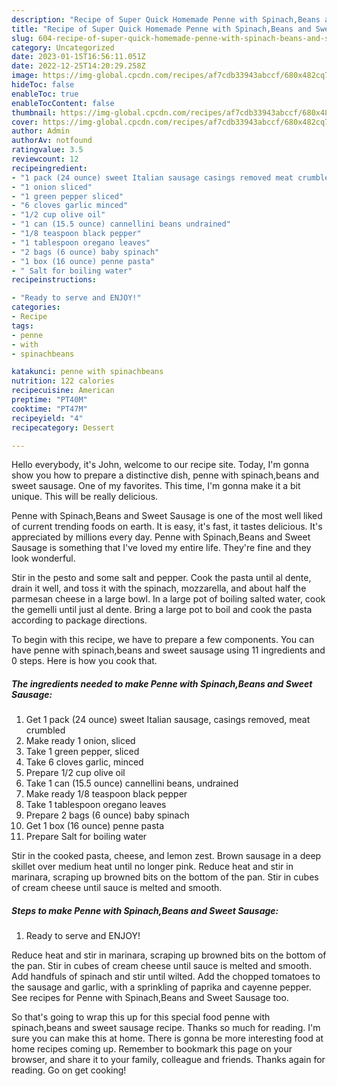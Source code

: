 ```yaml
---
description: "Recipe of Super Quick Homemade Penne with Spinach,Beans and Sweet Sausage"
title: "Recipe of Super Quick Homemade Penne with Spinach,Beans and Sweet Sausage"
slug: 604-recipe-of-super-quick-homemade-penne-with-spinach-beans-and-sweet-sausage
category: Uncategorized
date: 2023-01-15T16:56:11.051Z
date: 2022-12-25T14:20:29.258Z
image: https://img-global.cpcdn.com/recipes/af7cdb33943abccf/680x482cq70/penne-with-spinachbeans-and-sweet-sausage-recipe-main-photo.jpg
hideToc: false
enableToc: true
enableTocContent: false
thumbnail: https://img-global.cpcdn.com/recipes/af7cdb33943abccf/680x482cq70/penne-with-spinachbeans-and-sweet-sausage-recipe-main-photo.jpg
cover: https://img-global.cpcdn.com/recipes/af7cdb33943abccf/680x482cq70/penne-with-spinachbeans-and-sweet-sausage-recipe-main-photo.jpg
author: Admin
authorAv: notfound
ratingvalue: 3.5
reviewcount: 12
recipeingredient:
- "1 pack (24 ounce) sweet Italian sausage casings removed meat crumbled"
- "1 onion sliced"
- "1 green pepper sliced"
- "6 cloves garlic minced"
- "1/2 cup olive oil"
- "1 can (15.5 ounce) cannellini beans undrained"
- "1/8 teaspoon black pepper"
- "1 tablespoon oregano leaves"
- "2 bags (6 ounce) baby spinach"
- "1 box (16 ounce) penne pasta"
- " Salt for boiling water"
recipeinstructions:

- "Ready to serve and ENJOY!"
categories:
- Recipe
tags:
- penne
- with
- spinachbeans

katakunci: penne with spinachbeans 
nutrition: 122 calories
recipecuisine: American
preptime: "PT40M"
cooktime: "PT47M"
recipeyield: "4"
recipecategory: Dessert

---
```



Hello everybody, it's John, welcome to our recipe site. Today, I'm gonna show you how to prepare a distinctive dish, penne with spinach,beans and sweet sausage. One of my favorites. This time, I'm gonna make it a bit unique. This will be really delicious.

Penne with Spinach,Beans and Sweet Sausage is one of the most well liked of current trending foods on earth. It is easy, it's fast, it tastes delicious. It's appreciated by millions every day. Penne with Spinach,Beans and Sweet Sausage is something that I've loved my entire life. They're fine and they look wonderful.

Stir in the pesto and some salt and pepper. Cook the pasta until al dente, drain it well, and toss it with the spinach, mozzarella, and about half the parmesan cheese in a large bowl. In a large pot of boiling salted water, cook the gemelli until just al dente. Bring a large pot to boil and cook the pasta according to package directions.


To begin with this recipe, we have to prepare a few components. You can have penne with spinach,beans and sweet sausage using 11 ingredients and 0 steps. Here is how you cook that.

<!--inarticleads1-->

##### The ingredients needed to make Penne with Spinach,Beans and Sweet Sausage:

1. Get 1 pack (24 ounce) sweet Italian sausage, casings removed, meat crumbled
1. Make ready 1 onion, sliced
1. Take 1 green pepper, sliced
1. Take 6 cloves garlic, minced
1. Prepare 1/2 cup olive oil
1. Take 1 can (15.5 ounce) cannellini beans, undrained
1. Make ready 1/8 teaspoon black pepper
1. Take 1 tablespoon oregano leaves
1. Prepare 2 bags (6 ounce) baby spinach
1. Get 1 box (16 ounce) penne pasta
1. Prepare  Salt for boiling water


Stir in the cooked pasta, cheese, and lemon zest. Brown sausage in a deep skillet over medium heat until no longer pink. Reduce heat and stir in marinara, scraping up browned bits on the bottom of the pan. Stir in cubes of cream cheese until sauce is melted and smooth. 

<!--inarticleads2-->

##### Steps to make Penne with Spinach,Beans and Sweet Sausage:


1. Ready to serve and ENJOY!

Reduce heat and stir in marinara, scraping up browned bits on the bottom of the pan. Stir in cubes of cream cheese until sauce is melted and smooth. Add handfuls of spinach and stir until wilted. Add the chopped tomatoes to the sausage and garlic, with a sprinkling of paprika and cayenne pepper. See recipes for Penne with Spinach,Beans and Sweet Sausage too. 

So that's going to wrap this up for this special food penne with spinach,beans and sweet sausage recipe. Thanks so much for reading. I'm sure you can make this at home. There is gonna be more interesting food at home recipes coming up. Remember to bookmark this page on your browser, and share it to your family, colleague and friends. Thanks again for reading. Go on get cooking!
